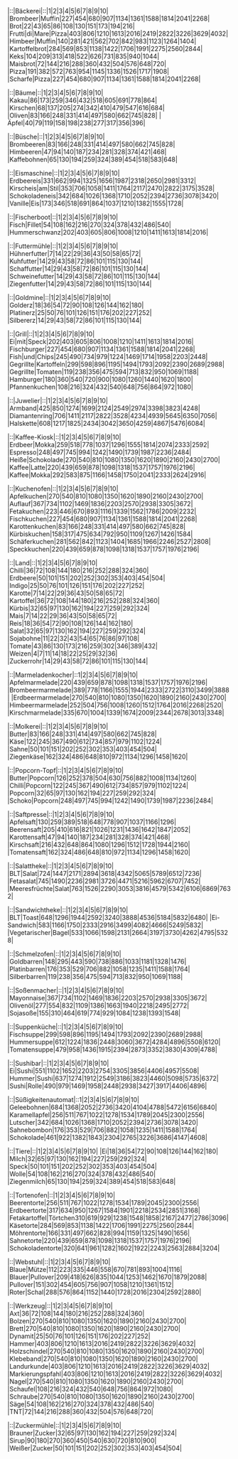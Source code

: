 |::|Bäckerei|::|1|2|3|4|5|6|7|8|9|10|
|Brombeer|Muffin|227|454|680|907|1134|1361|1588|1814|2041|2268|
|Brot|22|43|65|86|108|130|151|173|194|216|
|Frutti|di|Mare|Pizza|403|806|1210|1613|2016|2419|2822|3226|3629|4032|
|Himbeer|Muffin|140|281|421|562|702|842|983|1123|1264|1404|
|Kartoffelbrot|284|569|853|1138|1422|1706|1991|2275|2560|2844|
|Keks|104|209|313|418|522|626|731|835|940|1044|
|Maisbrot|72|144|216|288|360|432|504|576|648|720|
|Pizza|191|382|572|763|954|1145|1336|1526|1717|1908|
|Scharfe|Pizza|227|454|680|907|1134|1361|1588|1814|2041|2268|


|::|Bäume|::|1|2|3|4|5|6|7|8|9|10|
|Kakau|86|173|259|346|432|518|605|691|778|864|
|Kirschen|68|137|205|274|342|410|479|547|616|684|
|Oliven|83|166|248|331|414|497|580|662|745|828|
|Äpfel|40|79|119|158|198|238|277|317|356|396|


|::|Büsche|::|1|2|3|4|5|6|7|8|9|10|
|Brombeeren|83|166|248|331|414|497|580|662|745|828|
|Himbeeren|47|94|140|187|234|281|328|374|421|468|
|Kaffebohnen|65|130|194|259|324|389|454|518|583|648|


|::|Eismaschine|::|1|2|3|4|5|6|7|8|9|10|
|Erdbeereis|331|662|994|1325|1656|1987|2318|2650|2981|3312|
|Kirscheis|am|Stil|353|706|1058|1411|1764|2117|2470|2822|3175|3528|
|Schokoladeneis|342|684|1026|1368|1710|2052|2394|2736|3078|3420|
|Vanille|Eis|173|346|518|691|864|1037|1210|1382|1555|1728|


|::|Fischerboot|::|1|2|3|4|5|6|7|8|9|10|
|Fisch|Fillet|54|108|162|216|270|324|378|432|486|540|
|Hummerschwanz|202|403|605|806|1008|1210|1411|1613|1814|2016|


|::|Futtermühle|::|1|2|3|4|5|6|7|8|9|10|
|Hühnerfutter|7|14|22|29|36|43|50|58|65|72|
|Kuhfutter|14|29|43|58|72|86|101|115|130|144|
|Schaffutter|14|29|43|58|72|86|101|115|130|144|
|Schweinefutter|14|29|43|58|72|86|101|115|130|144|
|Ziegenfutter|14|29|43|58|72|86|101|115|130|144|


|::|Goldmine|::|1|2|3|4|5|6|7|8|9|10|
|Golderz|18|36|54|72|90|108|126|144|162|180|
|Platinerz|25|50|76|101|126|151|176|202|227|252|
|Silbererz|14|29|43|58|72|86|101|115|130|144|


|::|Grill|::|1|2|3|4|5|6|7|8|9|10|
|Ei|mit|Speck|202|403|605|806|1008|1210|1411|1613|1814|2016|
|Fischburger|227|454|680|907|1134|1361|1588|1814|2041|2268|
|Fish|und|Chips|245|490|734|979|1224|1469|1714|1958|2203|2448|
|Gegrillte|Kartoffeln|299|598|896|1195|1494|1793|2092|2390|2689|2988|
|Gegrillte|Tomaten|119|238|356|475|594|713|832|950|1069|1188|
|Hamburger|180|360|540|720|900|1080|1260|1440|1620|1800|
|Pfannenkuchen|108|216|324|432|540|648|756|864|972|1080|


|::|Juwelier|::|1|2|3|4|5|6|7|8|9|10|
|Armband|425|850|1274|1699|2124|2549|2974|3398|3823|4248|
|Diamantenring|706|1411|2117|2822|3528|4234|4939|5645|6350|7056|
|Halskette|608|1217|1825|2434|3042|3650|4259|4867|5476|6084|


|::|Kaffee-Kiosk|::|1|2|3|4|5|6|7|8|9|10|
|Erdbeer|Mokka|259|518|778|1037|1296|1555|1814|2074|2333|2592|
|Espresso|248|497|745|994|1242|1490|1739|1987|2236|2484|
|Heiße|Schokolade|270|540|810|1080|1350|1620|1890|2160|2430|2700|
|Kaffee|Latte|220|439|659|878|1098|1318|1537|1757|1976|2196|
|Kaffee|Mokka|292|583|875|1166|1458|1750|2041|2333|2624|2916|


|::|Kuchenofen|::|1|2|3|4|5|6|7|8|9|10|
|Apfelkuchen|270|540|810|1080|1350|1620|1890|2160|2430|2700|
|Auflauf|367|734|1102|1469|1836|2203|2570|2938|3305|3672|
|Fetakuchen|223|446|670|893|1116|1339|1562|1786|2009|2232|
|Fischkuchen|227|454|680|907|1134|1361|1588|1814|2041|2268|
|Karottenkuchen|83|166|248|331|414|497|580|662|745|828|
|Kürbiskuchen|158|317|475|634|792|950|1109|1267|1426|1584|
|Schäferkuchen|281|562|842|1123|1404|1685|1966|2246|2527|2808|
|Speckkuchen|220|439|659|878|1098|1318|1537|1757|1976|2196|


|::|Land|::|1|2|3|4|5|6|7|8|9|10|
|Chilli|36|72|108|144|180|216|252|288|324|360|
|Erdbeere|50|101|151|202|252|302|353|403|454|504|
|Indigo|25|50|76|101|126|151|176|202|227|252|
|Karotte|7|14|22|29|36|43|50|58|65|72|
|Kartoffel|36|72|108|144|180|216|252|288|324|360|
|Kürbis|32|65|97|130|162|194|227|259|292|324|
|Mais|7|14|22|29|36|43|50|58|65|72|
|Reis|18|36|54|72|90|108|126|144|162|180|
|Salat|32|65|97|130|162|194|227|259|292|324|
|Sojabohne|11|22|32|43|54|65|76|86|97|108|
|Tomate|43|86|130|173|216|259|302|346|389|432|
|Weizen|4|7|11|14|18|22|25|29|32|36|
|Zuckerrohr|14|29|43|58|72|86|101|115|130|144|


|::|Marmeladenkocher|::1|2|3|4|5|6|7|8|9|10|
|Apfelmarmelade|220|439|659|878|1098|1318|1537|1757|1976|2196|
|Brombeermarmelade|389|778|1166|1555|1944|2333|2722|3110|3499|3888|
|Erdbeermarmelade|270|540|810|1080|1350|1620|1890|2160|2430|2700|
|Himbeermarmelade|252|504|756|1008|1260|1512|1764|2016|2268|2520|
|Kirschmarmelade|335|670|1004|1339|1674|2009|2344|2678|3013|3348|


|::|Molkerei|::|1|2|3|4|5|6|7|8|9|10|
|Butter|83|166|248|331|414|497|580|662|745|828|
|Käse|122|245|367|490|612|734|857|979|1102|1224|
|Sahne|50|101|151|202|252|302|353|403|454|504|
|Ziegenkäse|162|324|486|648|810|972|1134|1296|1458|1620|


|::|Popcorn-Topf|::|1|2|3|4|5|6|7|8|9|10|
|Butter|Popcorn|126|252|378|504|630|756|882|1008|1134|1260|
|Chilli|Popcorn|122|245|367|490|612|734|857|979|1102|1224|
|Popcorn|32|65|97|130|162|194|227|259|292|324|
|Schoko|Popcorn|248|497|745|994|1242|1490|1739|1987|2236|2484|


|::|Saftpresse|::|1|2|3|4|5|6|7|8|9|10|
|Apfelsaft|130|259|389|518|648|778|907|1037|1166|1296|
|Beerensaft|205|410|616|821|1026|1231|1436|1642|1847|2052|
|Karottensaft|47|94|140|187|234|281|328|374|421|468|
|Kirschsaft|216|432|648|864|1080|1296|1512|1728|1944|2160|
|Tomatensaft|162|324|486|648|810|972|1134|1296|1458|1620|


|::|Salattheke|::|1|2|3|4|5|6|7|8|9|10|
|BLT|Salat|724|1447|2171|2894|3618|4342|5065|5789|6512|7236|
|Fetasalat|745|1490|2236|2981|3726|4471|5216|5962|6707|7452|
|Meeresfrüchte|Salat|763|1526|2290|3053|3816|4579|5342|6106|6869|7632|


|::|Sandwichtheke|::|1|2|3|4|5|6|7|8|9|10|
|BLT|Toast|648|1296|1944|2592|3240|3888|4536|5184|5832|6480|
|Ei-Sandwich|583|1166|1750|2333|2916|3499|4082|4666|5249|5832|
|Vegetarischer|Bagel|533|1066|1598|2131|2664|3197|3730|4262|4795|5328|


|::|Schmelzofen|::|1|2|3|4|5|6|7|8|9|10|
|Goldbarren|148|295|443|590|738|886|1033|1181|1328|1476|
|Platinbarren|176|353|529|706|882|1058|1235|1411|1588|1764|
|Silberbarren|119|238|356|475|594|713|832|950|1069|1188|


|::|Soßenmacher|::|1|2|3|4|5|6|7|8|9|10|
|Mayonnaise|367|734|1102|1469|1836|2203|2570|2938|3305|3672|
|Olivenöl|277|554|832|1109|1386|1663|1940|2218|2495|2772|
|Sojasoße|155|310|464|619|774|929|1084|1238|1393|1548|


|::|Suppenküche|::|1|2|3|4|5|6|7|8|9|10|
|Fischsuppe|299|598|896|1195|1494|1793|2092|2390|2689|2988|
|Hummersuppe|612|1224|1836|2448|3060|3672|4284|4896|5508|6120|
|Tomatensuppe|479|958|1436|1915|2394|2873|3352|3830|4309|4788|


|::|Sushibar|::|1|2|3|4|5|6|7|8|9|10|
|Ei|Sushi|551|1102|1652|2203|2754|3305|3856|4406|4957|5508|
|Hummer|Sushi|637|1274|1912|2549|3186|3823|4460|5098|5735|6372|
|Sushi|Rolle|490|979|1469|1958|2448|2938|3427|3917|4406|4896|


|::|Süßigkeitenautomat|::1|2|3|4|5|6|7|8|9|10|
|Geleebohnen|684|1368|2052|2736|3420|4104|4788|5472|6156|6840|
|Karamellapfel|256|511|767|1022|1278|1534|1789|2045|2300|2556|
|Lutscher|342|684|1026|1368|1710|2052|2394|2736|3078|3420|
|Sahnebombon|176|353|529|706|882|1058|1235|1411|1588|1764|
|Schokolade|461|922|1382|1843|2304|2765|3226|3686|4147|4608|


|::|Tiere|::|1|2|3|4|5|6|7|8|9|10|
|Ei|18|36|54|72|90|108|126|144|162|180|
|Milch|32|65|97|130|162|194|227|259|292|324|
|Speck|50|101|151|202|252|302|353|403|454|504|
|Wolle|54|108|162|216|270|324|378|432|486|540|
|Ziegenmilch|65|130|194|259|324|389|454|518|583|648|


|::|Tortenofen|::|1|2|3|4|5|6|7|8|9|10|
|Beerentorte|256|511|767|1022|1278|1534|1789|2045|2300|2556|
|Erdbeertorte|317|634|950|1267|1584|1901|2218|2534|2851|3168|
|Fetakartoffel|Törtchen310|619|929|1238|1548|1858|2167|2477|2786|3096|
|Käsetorte|284|569|853|1138|1422|1706|1991|2275|2560|2844|
|Möhrentorte|166|331|497|662|828|994|1159|1325|1490|1656|
|Sahnetorte|220|439|659|878|1098|1318|1537|1757|1976|2196|
|Schokoladentorte|320|641|961|1282|1602|1922|2243|2563|2884|3204|


|::|Webstuhl|::|1|2|3|4|5|6|7|8|9|10|
|Blaue|Mütze|112|223|335|446|558|670|781|893|1004|1116|
|Blauer|Pullover|209|418|626|835|1044|1253|1462|1670|1879|2088|
|Pullover|151|302|454|605|756|907|1058|1210|1361|1512|
|Roter|Schal|288|576|864|1152|1440|1728|2016|2304|2592|2880|


|::|Werkzeug|::|1|2|3|4|5|6|7|8|9|10|
|Axt|36|72|108|144|180|216|252|288|324|360|
|Bolzen|270|540|810|1080|1350|1620|1890|2160|2430|2700|
|Brett|270|540|810|1080|1350|1620|1890|2160|2430|2700|
|Dynamit|25|50|76|101|126|151|176|202|227|252|
|Hammer|403|806|1210|1613|2016|2419|2822|3226|3629|4032|
|Holzschindel|270|540|810|1080|1350|1620|1890|2160|2430|2700|
|Klebeband|270|540|810|1080|1350|1620|1890|2160|2430|2700|
|Landurkunde|403|806|1210|1613|2016|2419|2822|3226|3629|4032|
|Markierungspfahl|403|806|1210|1613|2016|2419|2822|3226|3629|4032|
|Nagel|270|540|810|1080|1350|1620|1890|2160|2430|2700|
|Schaufel|108|216|324|432|540|648|756|864|972|1080|
|Schraube|270|540|810|1080|1350|1620|1890|2160|2430|2700|
|Säge|54|108|162|216|270|324|378|432|486|540|
|TNT|72|144|216|288|360|432|504|576|648|720|


|::|Zuckermühle|::|1|2|3|4|5|6|7|8|9|10|
|Brauner|Zucker|32|65|97|130|162|194|227|259|292|324|
|Sirup|90|180|270|360|450|540|630|720|810|900|
|Weißer|Zucker|50|101|151|202|252|302|353|403|454|504|
